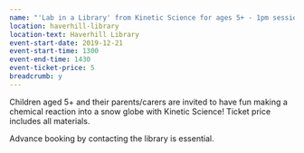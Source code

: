 ```yaml
---
name: "'Lab in a Library' from Kinetic Science for ages 5+ - 1pm session"
location: haverhill-library
location-text: Haverhill Library
event-start-date: 2019-12-21
event-start-time: 1300
event-end-time: 1430
event-ticket-price: 5
breadcrumb: y
---
```


Children aged 5+ and their parents/carers are invited to have fun making a chemical reaction into a snow globe with Kinetic Science! Ticket price includes all materials.

Advance booking by contacting the library is essential.
